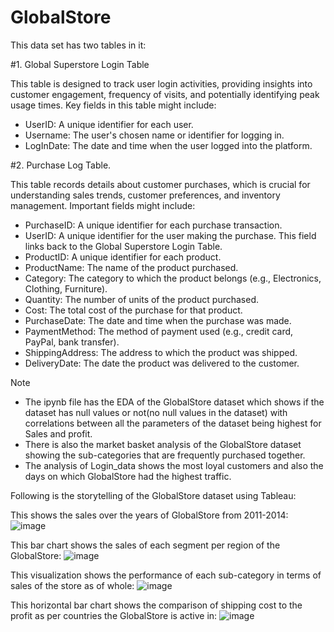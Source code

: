 # GlobalStore
This data set has two tables in it:

#1. Global Superstore Login Table

  This table is designed to track user login activities, providing insights into customer engagement, frequency of visits, and potentially identifying peak usage times. Key fields in this table might include:
  - UserID: A unique identifier for each user.
  - Username: The user's chosen name or identifier for logging in.
  - LogInDate: The date and time when the user logged into the platform.


#2. Purchase Log Table.

  This table records details about customer purchases, which is crucial for understanding sales trends, customer preferences, and inventory management. Important fields might include:

  - PurchaseID: A unique identifier for each purchase transaction.
  - UserID: A unique identifier for the user making the purchase. This field links back to the Global Superstore Login Table.
  - ProductID: A unique identifier for each product.
  - ProductName: The name of the product purchased.
  - Category: The category to which the product belongs (e.g., Electronics, Clothing, Furniture).
  - Quantity: The number of units of the product purchased.
  - Cost: The total cost of the purchase for that product.
  - PurchaseDate: The date and time when the purchase was made.
  - PaymentMethod: The method of payment used (e.g., credit card, PayPal, bank transfer).
  - ShippingAddress: The address to which the product was shipped.
  - DeliveryDate: The date the product was delivered to the customer.


> [!NOTE]
> - The ipynb file has the EDA of the GlobalStore dataset which shows if the dataset has null values or not(no null values in the dataset) with correlations between all the parameters of the dataset being highest for Sales and profit.
> - There is also the market basket analysis of the GlobalStore dataset showing the sub-categories that are frequently purchased together.
> - The analysis of Login_data shows the most loyal customers and also the days on which GlobalStore had the highest traffic.

Following is the storytelling of the GlobalStore dataset using Tableau:

This shows the sales over the years of GlobalStore from 2011-2014:
![image](https://github.com/yuno-gen/GlobalStore/assets/81225964/ca4b7bd5-590e-4859-a265-e58a28b84947)


This bar chart shows the sales of each segment per region of the GlobalStore:
![image](https://github.com/yuno-gen/GlobalStore/assets/81225964/6289b7db-ca3d-4515-a63c-7c0ef1835be3)

This visualization shows the performance of each sub-category in terms of sales of the store as of whole:
![image](https://github.com/yuno-gen/GlobalStore/assets/81225964/585ca081-c97e-4357-9654-2bd0d9418df9)

This horizontal bar chart shows the comparison of shipping cost to the profit as per countries the GlobalStore is active in:
![image](https://github.com/yuno-gen/GlobalStore/assets/81225964/e14bf8ff-3325-41cf-a9ee-e686e30bf496)

